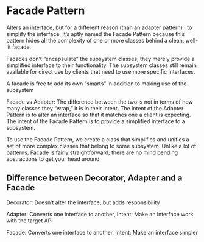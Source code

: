 # Facade Pattern

Alters an interface, but for a different reason (than an adapter pattern) : to simplify the interface. It’s aptly named the Facade Pattern because this pattern hides all the complexity of one or more classes behind a clean, well-lit facade.

Facades don’t “encapsulate” the subsystem classes; they merely provide a simplified interface to their functionality. The subsystem classes still remain available for direct use by clients that need to use more specific interfaces.

A facade is free to add its own “smarts” in addition to making use of the subsystem

Facade vs Adapter: The difference between the two is not in terms of how many classes they “wrap,” it is in their intent. The intent of the Adapter Pattern is to alter an interface so that it matches one a client is expecting. The intent of the Facade Pattern is to provide a simplified interface to a subsystem.

To use the Facade Pattern, we create a class that simplifies and unifies a set of more complex classes that belong to some subsystem. Unlike a lot of patterns, Facade is fairly straightforward; there are no mind bending abstractions to get your head around.

## Difference between Decorator, Adapter and a Facade

Decorator: Doesn’t alter the interface, but adds responsibility

Adapter: Converts one interface to another, Intent: Make an interface work with the target API

Facade: Converts one interface to another, Intent: Make an interface simpler


